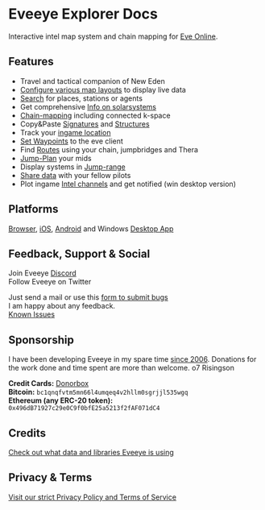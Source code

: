 # Eveeye Explorer Docs


Interactive intel map system and chain mapping for [Eve Online](https://www.eveonline.com/signup?invc=fcca28f2-af9d-4435-90e7-b7209bc66497).

## Features

 - Travel and tactical companion of New Eden
 - [Configure various map layouts](https://eveeye.readthedocs.io/en/latest/map/layout/) to display live data
 - [Search](https://eveeye.readthedocs.io/en/latest/ui/search/) for places, stations or agents
 - Get comprehensive [Info on solarsystems](https://eveeye.readthedocs.io/en/latest/ui/solarsystem-info/)
 - [Chain-mapping](https://eveeye.readthedocs.io/en/latest/map/chain-mapping/) including connected k-space
 - Copy&Paste [Signatures](https://eveeye.readthedocs.io/en/latest/sharing/signatures/) and [Structures](https://eveeye.readthedocs.io/en/latest/sharing/signatures/)
 - Track your [ingame location](https://eveeye.readthedocs.io/en/latest/sync/client-synchronisation/) 
 - [Set Waypoints](https://eveeye.readthedocs.io/en/latest/navigation/waypoints/) to the eve client
 - Find [Routes](https://eveeye.readthedocs.io/en/latest/navigation/waypoints/) using your chain, jumpbridges and Thera
 -  [Jump-Plan](https://eveeye.readthedocs.io/en/latest/navigation/jump-planning/) your mids
 -  Display systems in [Jump-range](https://eveeye.readthedocs.io/en/latest/ui/settings/#Jump)
 - [Share data](https://eveeye.readthedocs.io/en/latest/sharing/cloud/) with your fellow pilots
 - Plot ingame [Intel channels](https://eveeye.readthedocs.io/en/latest/sharing/intel-channels/) and get notified (win desktop version)


## Platforms

[Browser](https://eveeye.com), [iOS](https://apps.apple.com/us/app/eveeye-for-eve-online/id1163904317), [Android](https://play.google.com/store/apps/details?id=com.eveeye) and Windows [Desktop App](https://eveeye.readthedocs.io/en/latest/desktop-app/)

## Feedback, Support & Social

Join Eveeye <a href="https://discord.gg/m3Bm2Rjuk7">Discord</a><br>
Follow Eveeye on <a href="twitter://user?screen_name=eveeyemaps" style="text-decoration:none;pointer-events:all"><span class="help_links">Twitter</span></a><br>
<!-- Join Eveeye on <a href="slack://channel?team=T03CDJ6FV&id=C49UXSC73" style="text-decoration:none;pointer-events:all"><span class="help_links">Tweetfleet Slack</span></a><br>-->
Just <a href="mailto:risingson@eveeye.com" style="text-decoration:none;pointer-events:all"><span class="help_links">send a mail</span></a>  or use this [form to submit bugs](https://feedback.userreport.com/7ab42bbb-8bf8-4955-9573-c0b1213b1ba7/#submit/bug) <br>
I am happy about any feedback.<br>
[Known Issues](https://eveeye.readthedocs.io/en/latest/issues/)



## Sponsorship
I have been developing Eveeye in my spare time [since 2006](https://eveeye.readthedocs.io/en/latest/history/).
Donations for the work done and time spent are more than welcome.
o7 Risingson

**Credit Cards:**  [Donorbox](https://donorbox.org/eveeye)<br>
**Bitcoin:**  `bc1qnqfvtm5mn66l4umqeq4v2hllm0sgrjjl535wgq`<br>
**Ethereum (any ERC-20 token):**  `0x496dB71927c29e0C9f0bfE25a5213f2fAF071dC4`<br>

## Credits
[Check out what data and libraries Eveeye is using ](https://eveeye.readthedocs.io/en/latest/credits/) 

## Privacy & Terms
[Visit our strict Privacy Policy and Terms of Service](https://eveeye.readthedocs.io/en/latest/privacy/) 



<!--stackedit_data:
eyJoaXN0b3J5IjpbODQ3NjU2NzE4LDE5ODkzMDQ2MDYsMTY5OD
M4MjM5OCwtMTA4ODcwMDIzLDE5NDA0MjY2MTcsLTE3NjI2NzU3
OTAsLTYxMDY3MDM3OSwtODcyNjIxMzgyLC0xMjE5NjE2MDA2LD
MyNjAxOTY3OSwtMTMxNTQ2ODc5NSwtMjEyNDY2Nzg0MSwtMzU5
MjE1NjcyLDIwNDkzODMxNjcsMTQ0NTM2Nzk0NywtMTYxNTY5MD
AzOSwtNDQwMTg1MDczLC05NDUxOTM5ODUsLTE4MjM0MTMyNzYs
LTg2MDA0MjczNl19
-->